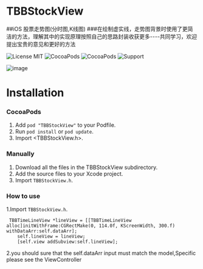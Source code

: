 # TBBStockView
##iOS  股票走势图(分时图,K线图) 
###在绘制虚实线，走势图背景时使用了更简洁的方法，理解其中的实现原理按照自己的思路封装收获更多----共同学习，欢迎提出宝贵的意见和更好的方法

![License MIT](https://img.shields.io/badge/license-MIT-green.svg?style=flat)
![CocoaPods](http://img.shields.io/cocoapods/v/TBBStockView.svg?style=flat)
![CocoaPods](http://img.shields.io/cocoapods/p/TBBStockView.svg?style=flat)
![Support](https://img.shields.io/badge/support-iOS8.0+-blue.svg?style=flat)



![image](/TBBStockView/TBBStockView.gif)
        


Installation
==============

### CocoaPods

1. Add `pod "TBBStockView"` to your Podfile.
2. Run `pod install` or `pod update`.
3. Import \<TBBStockView.h\>.


### Manually

1. Download all the files in the TBBStockView subdirectory.
2. Add the source files to your Xcode project.
3. Import `TBBStockView.h`.

### How to use
1.Import `TBBStockView.h`.
```
 TBBTimeLineView *lineView = [[TBBTimeLineView alloc]initWithFrame:CGRectMake(0, 114.0f, KScreenWidth, 300.f) withDataArr:self.dataArr];
    self.lineView = lineView;
    [self.view addSubview:self.lineView];
```
2.you should sure that the self.dataArr input must match the model,Specific please see the ViewController


